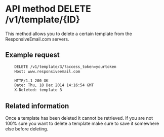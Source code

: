 # API method DELETE /v1/template/{ID}

This method allows you to delete a certain template from the ResponsiveEmail.com
servers.

## Example request


````txt
    DELETE /v1/template/3/?access_token=yourtoken
    Host: www.responsiveemail.com

    HTTP/1.1 200 OK
    Date: Thu, 18 Dec 2014 14:16:54 GMT
    X-Deleted: template 3
````


## Related information

Once a template has been deleted it cannot be retrieved. If you are not 100% sure you
want to delete a template make sure to save it somewhere else before deleting.
